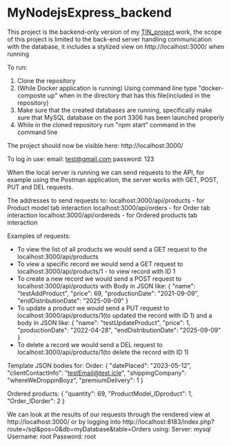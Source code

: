 # MyNodejsExpress_backend

This project is the backend-only version of my [TIN_project](https://github.com/D34THNOTE/TIN_Project) work, the scope of this project is limited to the back-end server handling communication with the database, it includes a stylized view on http://localhost:3000/ when running

To run:
1. Clone the repository
2. (While Docker application is running) Using command line type "docker-composte up" when in the directory that has this file(included in the repository)
3. Make sure that the created databases are running, specifically make sure that MySQL database on the port 3306 has been launched properly
4. While in the cloned repository run "npm start" command in the command line

The project should now be visible here: http://localhost:3000/

To log in use:
email: test@gmail.com
password: 123

When the local server is running we can send requests to the API, for example using the Postman application, the server works with GET, POST, PUT and DEL requests.

The addresses to send requests to:
localhost:3000/api/products - for Product model tab interaction
localhost:3000/api/orders - for Order tab interaction
localhost:3000/api/ordereds - for Ordered products tab interaction

Examples of requests:
- To view the list of all products we would send a GET request to the localhost:3000/api/products
- To view a specific record we would send a GET request to localhost:3000/api/products/1 - to view record with ID 1
- To create a new record we would send a POST request to localhost:3000/api/products with Body in JSON like:
{
    "name": "testAddProduct",
    "price": 69,
    "productionDate": "2021-09-09",
    "endDistributionDate": "2025-09-09"
}
- To update a product we would send a PUT request to localhost:3000/api/products/1(to updated the record with ID 1) and a body in JSON like:
{
    "name": "testUpdateProduct",
    "price": 1,
    "productionDate": "2022-04-28",
    "endDistributionDate": "2025-09-09"
}
- To delete a record we would send a DEL request to localhost:3000/api/products/1(to delete the record with ID 1)

Template JSON bodies for:
Order:
{
    "datePlaced": "2023-05-12",
    "clientContactInfo": "testEmail@test.icle",
    "shippingCompany": "whereWeDroppinBoyz",
    "premiumDelivery": 1
}

Ordered products:
{
    "quantity": 69,
    "ProductModel_IDproduct": 1,
    "Order_IDorder": 2
}


We can look at the results of our requests through the rendered view at http://localhost:3000/ or by logging into http://localhost:8183/index.php?route=/sql&pos=0&db=myDatabase&table=Orders using:
Server: mysql
Username: root
Password: root
